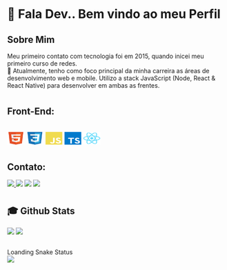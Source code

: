 
# 👋  Fala Dev.. Bem vindo ao meu Perfil

<h2> Sobre Mim </h2>

<div>
  <p>Meu primeiro contato com tecnologia foi em 2015, quando inicei meu primeiro curso de redes. <br>
  🚀  Atualmente, tenho como foco principal da minha carreira as áreas de desenvolvimento web e mobile. 
      Utilizo a stack JavaScript (Node, React & React Native) para desenvolver em     
      ambas as frentes. </p>
</div>

#
<h2> Front-End: </h2>
<div style="display: inline_block"><br>
  <img align="center" alt="Timo-HTML" height="30" width="40" src="https://raw.githubusercontent.com/devicons/devicon/master/icons/html5/html5-original.svg">
  <img align="center" alt="Timo-CSS" height="30" width="40" src="https://raw.githubusercontent.com/devicons/devicon/master/icons/css3/css3-original.svg">
    <img align="center" alt="Timo-Js" height="30" width="40" src="https://raw.githubusercontent.com/devicons/devicon/master/icons/javascript/javascript-plain.svg">
  <img align="center" alt="Timo-Ts" height="30" width="40" src="https://raw.githubusercontent.com/devicons/devicon/master/icons/typescript/typescript-plain.svg">
  <img align="center" alt="Timo-React" height="30" width="40" src="https://raw.githubusercontent.com/devicons/devicon/master/icons/react/react-original.svg">
</div>


#
<h2> Contato: </h2>
<div>
  <a href="https://www.instagram.com/jacksonsiilvaa_/" target="_blank">
    <img src="https://img.shields.io/badge/-Instagram-%23E4405F?style=for-the-badge&logo=instagram&logoColor=white">
  </a>
  <a href="#" target="_blank"><img src="https://img.shields.io/badge/Discord-7289DA?style=for-the-badge&logo=discord&logoColor=white"></a>
  <a href = "mailto:jacksonsilva0195@gmail.com"><img src="https://img.shields.io/badge/-Gmail-%23333?style=for-the-badge&logo=gmail&logoColor=white" target="_blank"></a>
  <a href="https://www.linkedin.com/in/jackson-tim%C3%B3teo-ba1885101/" target="_blank"><img src="https://img.shields.io/badge/-LinkedIn-%230077B5?style=for-the-badge&logo=linkedin&logoColor=white"></a> 
</div>

 #
 ## :mortar_board: Github Stats
<div>
  <a href="https://github.com/guuhferiani"></a>
  <img height="180em" src="https://github-readme-stats.vercel.app/api?username=jackson-timoteo&show_icons=true&theme=dracula&include_all_commits=true&count_private=true"/>
  <img height="180em" src="https://github-readme-stats.vercel.app/api/top-langs/?username=jackson-timoteo&layout=compact&langs_count=7&theme=dracula"/>
</div>


##
<div>
Loanding Snake Status
</div>
<div>
  <picture align="center">    
    <img src="https://github.com/Jackson-Timoteo/Jackson-Timoteo/blob/main/snake-svg.svg">
  </picture>
</div>
